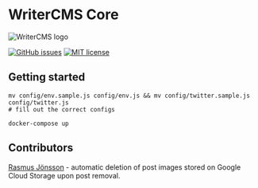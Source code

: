 # WriterCMS Core
![WriterCMS logo](logo.png)

[![GitHub issues](https://img.shields.io/github/issues/WriterCMS/writercms-core.svg)](https://github.com/WriterCMS/writercms-core/issues)
[![MIT license](http://img.shields.io/badge/license-MIT-brightgreen.svg)](http://opensource.org/licenses/MIT)

## Getting started
```
mv config/env.sample.js config/env.js && mv config/twitter.sample.js config/twitter.js
# fill out the correct configs

docker-compose up
```

## Contributors
[Rasmus Jönsson](https://rasmusj.se) - automatic deletion of post images stored on Google Cloud Storage upon post removal.

